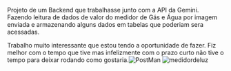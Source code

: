 Projeto de um Backend que trabalhasse junto com a API da Gemini. Fazendo leitura de dados de valor do medidor de Gás e Água por imagem enviada e armazenando alguns dados em tabelas que poderiam sera acessadas.

Trabalho muito interessante que estou tendo a oportunidade de fazer. Fiz melhor com o tempo que tive mas infelizmente com o prazo curto não tive o tempo para deixar rodando como gostaria.![PostMan](https://github.com/user-attachments/assets/75a093e7-af0a-4110-af38-d2a10405edac)
![medidordeluz](https://github.com/user-attachments/assets/ea962685-befd-471b-b52e-b0997bbe8025)
